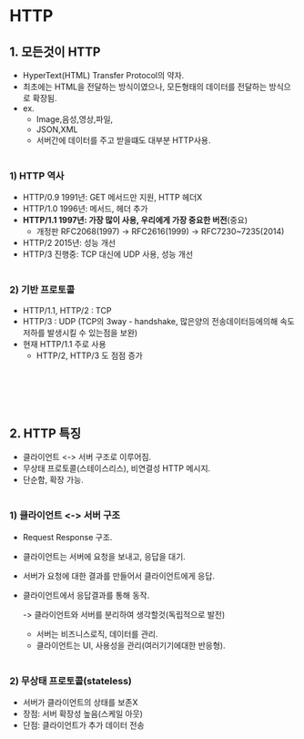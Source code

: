 # HTTP

## 1. 모든것이 HTTP

- HyperText(HTML) Transfer Protocol의 약자.
- 최초에는 HTML을 전달하는 방식이였으나, 모든형태의 데이터를 전달하는 방식으로 확장됨.
- ex.
  - Image,음성,영상,파일,
  - JSON,XML
  - 서버간에 데이터를 주고 받을떄도 대부분 HTTP사용.
    <br></br>

### 1) HTTP 역사

- HTTP/0.9 1991년: GET 메서드만 지원, HTTP 헤더X
- HTTP/1.0 1996년: 메서드, 헤더 추가
- **HTTP/1.1 1997년: 가장 많이 사용, 우리에게 가장 중요한 버전**(중요)
  - 개정판 RFC2068(1997) -> RFC2616(1999) -> RFC7230~7235(2014)
- HTTP/2 2015년: 성능 개선
- HTTP/3 진행중: TCP 대신에 UDP 사용, 성능 개선
  <br></br>

### 2) 기반 프로토콜

- HTTP/1.1, HTTP/2 : TCP
- HTTP/3 : UDP (TCP의 3way - handshake, 많은양의 전송데이터등에의해 속도저하를 발생시킬 수 있는점을 보완)
- 현재 HTTP/1.1 주로 사용
  - HTTP/2, HTTP/3 도 점점 증가

<br></br>
<br></br>

## 2. HTTP 특징

- 클라이언트 <-> 서버 구조로 이루어짐.
- 무상태 프로토콜(스테이스리스), 비연결성 HTTP 메시지.
- 단순함, 확장 가능.
  <br></br>

### 1) 클라이언트 <-> 서버 구조

- Request Response 구조.
- 클라이언트는 서버에 요청을 보내고, 응답을 대기.
- 서버가 요청에 대한 결과를 만들어서 클라이언트에게 응답.
- 클라이언트에서 응답결과를 통해 동작.

  -> 클라이언트와 서버를 분리하여 생각할것(독립적으로 발전)

  - 서버는 비즈니스로직, 데이터를 관리.
  - 클라이언트는 UI, 사용성을 관리(여러기기에대한 반응형).
    <br></br>

### 2) 무상태 프로토콜(stateless)

- 서버가 클라이언트의 상태를 보존X
- 장점: 서버 확장성 높음(스케일 아웃)
- 단점: 클라이언트가 추가 데이터 전송
  <br></br>
